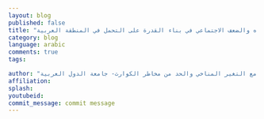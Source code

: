 ```yaml
---
layout: blog
published: false
title: "مبادرة الترابط المناخي: مجابهة الأمن الغذائي وشح المياه والضعف الاجتماعي في بناء القدرة على التحمل في المنطقة العربية "
category: blog
language: arabic
comments: true
tags: 

author: "وديد عريان، مستشار أول – التكيف مع التغير المناخي والحد من مخاطر الكوارث- جامعة الدول العربية"
affiliation: 
splash: 
youtubeid: 
commit_message: commit message
---
```

